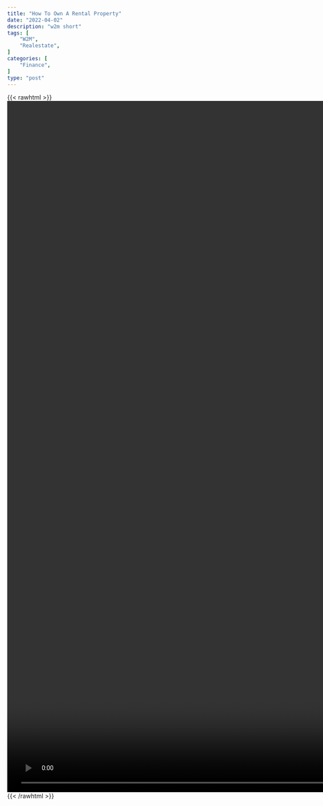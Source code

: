 ```yaml
---
title: "How To Own A Rental Property"
date: "2022-04-02"
description: "w2m short"
tags: [
    "W2M",
    "Realestate",
]
categories: [
    "Finance",
]
type: "post"
---
```

{{< rawhtml >}}
    <video style="height:40vh;width:auto" overflow="hidden" controls>
        <source src="https://clips.dev00ps.com/Wholsale2Millions/Own_Real_Estate_With_No_MONEY_shorts_youtubeshorts.mp4" type="video/mp4"> 
    </video>
{{< /rawhtml >}}